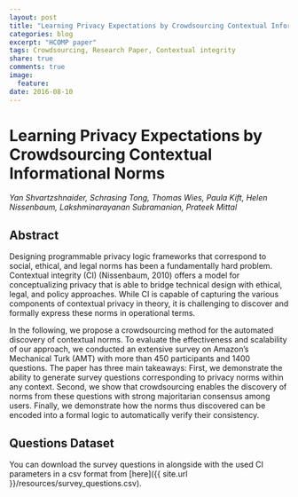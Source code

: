 ```yaml
---
layout: post
title: "Learning Privacy Expectations by Crowdsourcing Contextual Informational Norms"
categories: blog
excerpt: "HCOMP paper"
tags: Crowdsourcing, Research Paper, Contextual integrity
share: true
comments: true
image:
  feature:
date: 2016-08-10
---
```


# Learning Privacy Expectations by Crowdsourcing Contextual Informational Norms
*Yan Shvartzshnaider, Schrasing Tong, Thomas Wies, Paula Kift, Helen Nissenbaum, Lakshminarayanan Subramanian, Prateek Mittal*

## Abstract

Designing programmable privacy logic frameworks that correspond
to social, ethical, and legal norms has been a fundamentally
hard problem. Contextual integrity (CI) (Nissenbaum,
2010) offers a model for conceptualizing privacy
that is able to bridge technical design with ethical, legal, and
policy approaches. While CI is capable of capturing the various
components of contextual privacy in theory, it is challenging
to discover and formally express these norms in operational
terms.

In the following, we propose a crowdsourcing method for the
automated discovery of contextual norms. To evaluate the effectiveness
and scalability of our approach, we conducted an
extensive survey on Amazon’s Mechanical Turk (AMT) with
more than 450 participants and 1400 questions. The paper
has three main takeaways: First, we demonstrate the ability
to generate survey questions corresponding to privacy norms
within any context. Second, we show that crowdsourcing enables
the discovery of norms from these questions with strong
majoritarian consensus among users. Finally, we demonstrate
how the norms thus discovered can be encoded into a formal
logic to automatically verify their consistency.

## Questions Dataset

You can download the survey questions in alongside with the used CI parameters in a csv format from [here]({{ site.url }}/resources/survey_questions.csv).
